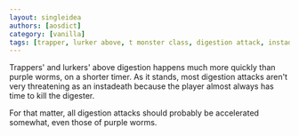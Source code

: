 ```yaml
---
layout: singleidea
authors: [aosdict]
category: [vanilla]
tags: [trapper, lurker above, t monster class, digestion attack, instadeath]
---
```

Trappers' and lurkers' above digestion happens much more quickly than purple worms, on a shorter timer. As it stands, most digestion attacks aren't very threatening as an instadeath because the player almost always has time to kill the digester.

For that matter, all digestion attacks should probably be accelerated somewhat, even those of purple worms.
